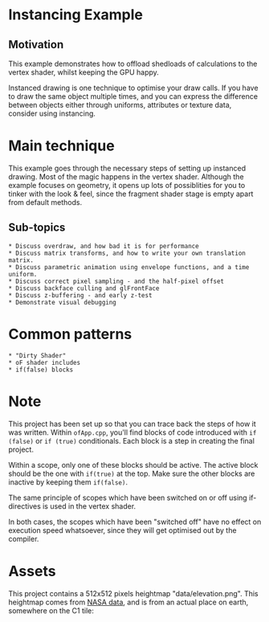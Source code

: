 # Instancing Example

## Motivation

This example demonstrates how to offload shedloads of calculations to the vertex shader, whilst keeping the GPU happy.

Instanced drawing is one technique to optimise your draw calls. If you have to draw the same object multiple times, and you can express the difference between objects either through uniforms, attributes or texture data, consider using instancing.

# Main technique

This example goes through the necessary steps of setting up instanced drawing. Most of the magic happens in the vertex shader. Although the example focuses on geometry, it opens up lots of possiblities for you to tinker with the look & feel, since the fragment shader stage is empty apart from default methods.

## Sub-topics 

	* Discuss overdraw, and how bad it is for performance
	* Discuss matrix transforms, and how to write your own translation matrix.
	* Discuss parametric animation using envelope functions, and a time uniform.
	* Discuss correct pixel sampling - and the half-pixel offset
	* Discuss backface culling and glFrontFace
	* Discuss z-buffering - and early z-test
	* Demonstrate visual debugging

# Common patterns
	
	* "Dirty Shader"
	* oF shader includes
	* if(false) blocks

# Note

This project has been set up so that you can trace back the steps of how it was written. Within `ofApp.cpp`, you'll find blocks of code introduced with  `if (false)` or `if (true)` conditionals. Each block is a step in creating the final project. 

Within a scope, only one of these blocks should be active. The active block should be the one with `if(true)` at the top. Make sure the other blocks are inactive by keeping them `if(false)`.

The same principle of scopes which have been switched on or off using if-directives is used in the vertex shader.

In both cases, the scopes which have been "switched off" have no effect on execution speed whatsoever, since they will get optimised out by the compiler.

# Assets

This project contains a 512x512 pixels heightmap "data/elevation.png". This heightmap comes from [NASA data][nasa], and is from an actual place on earth, somewhere on the C1 tile: 

[nasa]: http://visibleearth.nasa.gov/view.php?id=73934
